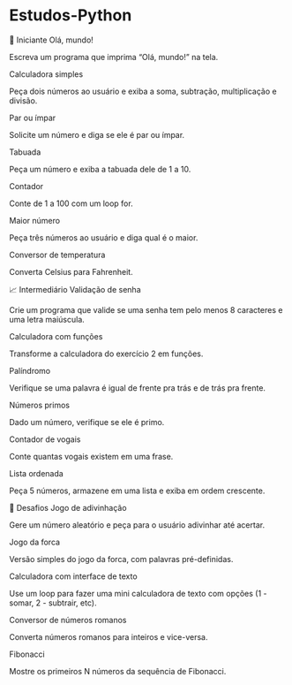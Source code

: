 # Estudos-Python

🐣 Iniciante
Olá, mundo!

Escreva um programa que imprima “Olá, mundo!” na tela.

Calculadora simples

Peça dois números ao usuário e exiba a soma, subtração, multiplicação e divisão.

Par ou ímpar

Solicite um número e diga se ele é par ou ímpar.

Tabuada

Peça um número e exiba a tabuada dele de 1 a 10.

Contador

Conte de 1 a 100 com um loop for.

Maior número

Peça três números ao usuário e diga qual é o maior.

Conversor de temperatura

Converta Celsius para Fahrenheit.

📈 Intermediário
Validação de senha

Crie um programa que valide se uma senha tem pelo menos 8 caracteres e uma letra maiúscula.

Calculadora com funções

Transforme a calculadora do exercício 2 em funções.

Palíndromo

Verifique se uma palavra é igual de frente pra trás e de trás pra frente.

Números primos

Dado um número, verifique se ele é primo.

Contador de vogais

Conte quantas vogais existem em uma frase.

Lista ordenada

Peça 5 números, armazene em uma lista e exiba em ordem crescente.

🧠 Desafios
Jogo de adivinhação

Gere um número aleatório e peça para o usuário adivinhar até acertar.

Jogo da forca

Versão simples do jogo da forca, com palavras pré-definidas.

Calculadora com interface de texto

Use um loop para fazer uma mini calculadora de texto com opções (1 - somar, 2 - subtrair, etc).

Conversor de números romanos

Converta números romanos para inteiros e vice-versa.

Fibonacci

Mostre os primeiros N números da sequência de Fibonacci.
